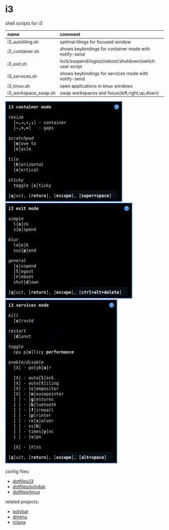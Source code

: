 # i3

shell scripts for i3

| name                 | comment                                                |
| :------------------- | :----------------------------------------------------- |
| i3_autotiling.sh     | optimal tilings for focused window                     |
| i3_container.sh      | shows keybindings for container mode with notify-send  |
| i3_exit.sh           | lock/suspend/logout/reboot/shutdown/switch user script |
| i3_services.sh       | shows keybindings for services mode with notify-send   |
| i3_tmux.sh           | open applications in tmux windows                      |
| i3_workspace_swap.sh | swap workspaces and focus(left,right,up,down)          |

![screenshot container mode](screenshot_container.png)
![screenshot exit mode](screenshot_exit.png)
![screenshot services modes](screenshot_services.png)

config files:

- [dotfiles/i3](https://github.com/mrdotx/dotfiles/tree/master/.config/i3)
- [dotfiles/polybar](https://github.com/mrdotx/dotfiles/tree/master/.config/polybar)
- [dotfiles/tmux](https://github.com/mrdotx/dotfiles/tree/master/.config/tmux)

related projects:

- [polybar](https://github.com/mrdotx/polybar)
- [dmenu](https://github.com/mrdotx/dmenu)
- [rclone](https://github.com/mrdotx/rclone)
